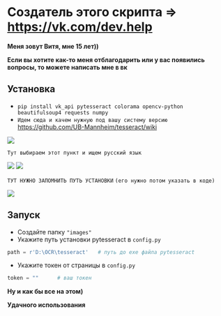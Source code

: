 # Создатель этого скрипта => https://vk.com/dev.help

 __Меня зовут Витя, мне 15 лет))__
 
 
__Если вы хотите как-то меня отблагодарить или у вас появились вопросы, то можете написать мне в вк__

## Установка 
   * `pip install vk_api pytesseract colorama opencv-python beautifulsoup4 requests numpy`
   * `Идем сюда и качем нужную под вашу систему версию` https://github.com/UB-Mannheim/tesseract/wiki
  
  ![](https://user-images.githubusercontent.com/81006799/117576531-ff7cb500-b0ee-11eb-8d8e-f28b6f9683bc.png)
  
  `Тут выбираем этот пункт и ищем русский язык`
  
  ![](https://image.prntscr.com/image/2c-IvbJiSMW_O4q1Y2ogAA.png) 
  ![](https://image.prntscr.com/image/5TiqvyqpRpqfnP6600dr4Q.png)
  
  
  `ТУТ НУЖНО ЗАПОМНИТЬ ПУТЬ УСТАНОВКИ`
  `(его нужно потом указать в коде)`
  
  ![](https://image.prntscr.com/image/frIICweTSs2Sjp0pZkUNOg.png)


## Запуск
  * Создайте папку `"images"`
  * Укажите путь установки pytesseract в `config.py`

  ```python
  path = r'D:\OCR\tesseract'   # путь до exe файла pytesseract
  ```
  * Укажите токен от страницы в `config.py`
  ```python
  token = ""      # ваш токен
  ```


__Ну и как бы все на этом)__


__Удачного использования__ 
